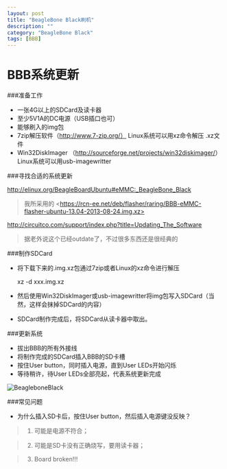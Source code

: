 ```yaml
---
layout: post
title: "BeagleBone Black刷机"
description: ""
category: "BeagleBone Black"
tags: [BBB]
---
```


BBB系统更新
====

###准备工作

- 一张4G以上的SDCard及读卡器
- 至少5V1A的DC电源（USB插口也可）
- 能够刷入的img包
- 7zip解压软件（http://www.7-zip.org/） Linux系统可以用xz命令解压 .xz文件
- Win32DiskImager （<http://sourceforge.net/projects/win32diskimager/>） Linux系统可以用usb-imagewritter


###寻找合适的系统更新

<http://elinux.org/BeagleBoardUbuntu#eMMC:_BeagleBone_Black>
> 我所采用的 
 \<https://rcn-ee.net/deb/flasher/raring/BBB-eMMC-flasher-ubuntu-13.04-2013-08-24.img.xz>

<http://circuitco.com/support/index.php?title=Updating_The_Software>
> 据老外说这个已经outdate了，不过很多东西还是很经典的

###制作SDCard

- 将下载下来的.img.xz包通过7zip或者Linux的xz命令进行解压


    xz -d xxx.img.xz
- 然后使用Win32DiskImager或usb-imagewritter将img包写入SDCard（当然，这样会抹掉SDCard的内容）

- SDCard制作完成后，将SDCard从读卡器中取出。


###更新系统

- 拔出BBB的所有外接线
- 将制作完成的SDCard插入BBB的SD卡槽
- 按住User button，同时插入电源，直到User LEDs开始闪烁
- 等待稍许，待User LEDs全部亮起，代表系统更新完成

![BeagleboneBlack](https://raw.github.com/airk000/airk000.github.com/master/images/beaglebone/CONN_REVA5A.jpg)


###常见问题

- 为什么插入SD卡后，按住User button，然后插入电源键没反映？
> 1. 可能是电源不符合；

> 2. 可能是SD卡没有正确烧写，要用读卡器；

> 3. Board broken!!!




